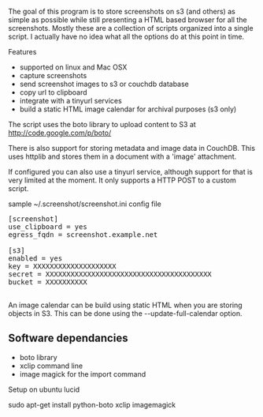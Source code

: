 The goal of this program is to store screenshots on s3 (and others) as simple as possible
while still presenting a HTML based browser for all the screenshots. Mostly these are a
collection of scripts organized into a single script. I actually have no idea what all
the options do at this point in time.

Features
- supported on linux and Mac OSX
- capture screenshots
- send screenshot images to s3 or couchdb database
- copy url to clipboard
- integrate with a tinyurl services
- build a static HTML image calendar for archival purposes (s3 only)

The script uses the boto library to upload content to S3 at http://code.google.com/p/boto/

There is also support for storing metadata and image data in CouchDB. This uses httplib
and stores them in a document with a 'image' attachment.

If configured you can also use a tinyurl service, although support for that is very limited
at the moment. It only supports a HTTP POST to a custom script.


sample ~/.screenshot/screenshot.ini config file
<pre>
[screenshot]
use_clipboard = yes
egress_fqdn = screenshot.example.net

[s3]
enabled = yes
key = XXXXXXXXXXXXXXXXXXXX
secret = XXXXXXXXXXXXXXXXXXXXXXXXXXXXXXXXXXXXXXXX
bucket = XXXXXXXXXX

</pre>

An image calendar can be build using static HTML when you are storing
objects in S3. This can be done using the --update-full-calendar option.


Software dependancies
---------------------------------
- boto library
- xclip command line 
- image magick for the import command

Setup on ubuntu lucid

sudo apt-get install python-boto xclip imagemagick

